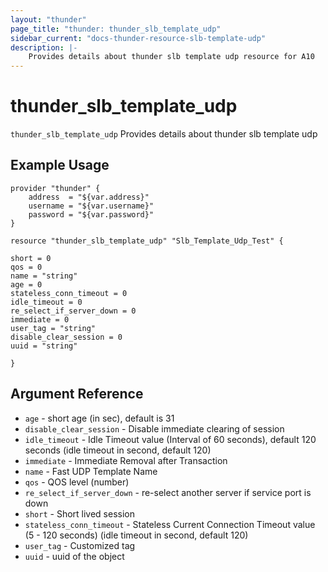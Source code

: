 ```yaml
---
layout: "thunder"
page_title: "thunder: thunder_slb_template_udp"
sidebar_current: "docs-thunder-resource-slb-template-udp"
description: |-
	Provides details about thunder slb template udp resource for A10
---
```


# thunder\_slb\_template\_udp

`thunder_slb_template_udp` Provides details about thunder slb template udp
## Example Usage


```hcl
provider "thunder" {
    address  = "${var.address}"
    username = "${var.username}"  
    password = "${var.password}"
}

resource "thunder_slb_template_udp" "Slb_Template_Udp_Test" {

short = 0
qos = 0
name = "string"
age = 0
stateless_conn_timeout = 0
idle_timeout = 0
re_select_if_server_down = 0
immediate = 0
user_tag = "string"
disable_clear_session = 0
uuid = "string"
 
}
```

## Argument Reference

* `age` - short age (in sec), default is 31
* `disable_clear_session` - Disable immediate clearing of session
* `idle_timeout` - Idle Timeout value (Interval of 60 seconds), default 120 seconds (idle timeout in second, default 120)
* `immediate` - Immediate Removal after Transaction
* `name` - Fast UDP Template Name
* `qos` - QOS level (number)
* `re_select_if_server_down` - re-select another server if service port is down
* `short` - Short lived session
* `stateless_conn_timeout` - Stateless Current Connection Timeout value (5 - 120 seconds) (idle timeout in second, default 120)
* `user_tag` - Customized tag
* `uuid` - uuid of the object
